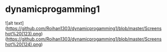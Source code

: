 # dynamicprogamming1
![alt text] (https://github.com/Roihan1303/dynamicprogamming1/blob/master/Screenshot%20(123).png)(https://github.com/Roihan1303/dynamicprogamming1/blob/master/Screenshot%20(124).png)
